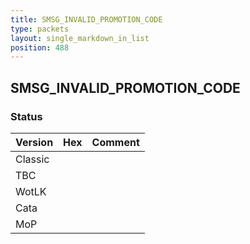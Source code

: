 ```yaml
---
title: SMSG_INVALID_PROMOTION_CODE
type: packets
layout: single_markdown_in_list
position: 488
---
```


## SMSG_INVALID_PROMOTION_CODE

### Status

Version    | Hex        | Comment
---------- | ---------- | ---------- 
Classic    |            |
TBC        |            |
WotLK      |            |
Cata       |            |
MoP        |            |